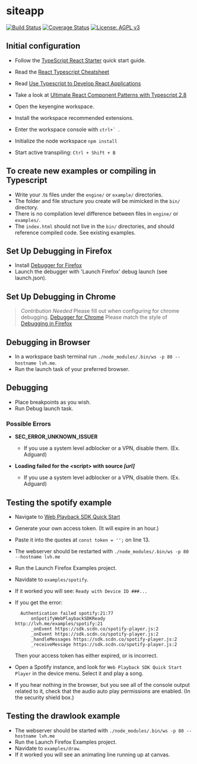 # siteapp

[![Build Status](https://travis-ci.org/rhythm-collective/siteapp.svg?branch=master)](https://travis-ci.org/rhythm-collective/siteapp) [![Coverage Status](https://coveralls.io/repos/github/rhythm-collective/siteapp/badge.svg?branch=master)](https://coveralls.io/github/rhythm-collective/siteapp?branch=master) [![License: AGPL v3](https://img.shields.io/badge/License-AGPL%20v3-blue.svg)](https://www.gnu.org/licenses/agpl-3.0)

## Initial configuration

- Follow the [TypeScript React Starter](https://github.com/Microsoft/TypeScript-React-Starter#typescript-react-starter) quick start guide.
- Read the [React Typescript Cheatsheet](https://github.com/typescript-cheatsheets/react-typescript-cheatsheet#reacttypescript-cheatsheets)
- Read [Use Typescript to Develop React Applications](https://egghead.io/courses/use-typescript-to-develop-react-applications)
- Take a look at [Ultimate React Component Patterns with Typescript 2.8](https://levelup.gitconnected.com/ultimate-react-component-patterns-with-typescript-2-8-82990c516935)

- Open the keyengine workspace.
- Install the workspace recommended extensions.
- Enter the workspace console with ```ctrl+` ```.
- Initialize the node workspace `npm install`
- Start active transpiling: `Ctrl + Shift + B`

## To create new examples or compiling in Typescript

- Write your .ts files under the `engine/` or `example/` directories.
- The folder and file structure you create will be mimicked in the `bin/` directory.
- There is no compilation level difference between files in `engine/` or `examples/`.
- The `index.html` should not live in the `bin/` directories, and should reference compiled code. See existing examples.

## Set Up Debugging in Firefox

- Install [Debugger for Firefox](https://marketplace.visualstudio.com/items?itemName=hbenl.vscode-firefox-debug)
- Launch the debugger with 'Launch Firefox' debug launch (see launch.json).

## Set Up Debugging in Chrome

> *Contribution Needed* Please fill out when configuring for chrome debugging.
> [Debugger for Chrome](https://marketplace.visualstudio.com/items?itemName=msjsdiag.debugger-for-chrome)
> Please match the style of [Debugging in Firefox](#Debugging-in-Firefox)

## Debugging in Browser

- In a workspace bash terminal run `./node_modules/.bin/ws -p 80 --hostname lvh.me`.
- Run the launch task of your preferred browser.

## Debugging

- Place breakpoints as you wish.
- Run Debug launch task.

### Possible Errors

- **SEC_ERROR_UNKNOWN_ISSUER**
  - If you use a system level adblocker or a VPN, disable them. (Ex. Adguard)

- **Loading failed for the \<script> with source *[url]***
  - If you use a system level adblocker or a VPN, disable them. (Ex. Adguard)

## Testing the spotify example

- Navigate to [Web Playback SDK Quick Start](https://developer.spotify.com/documentation/web-playback-sdk/quick-start/#)
- Generate your own access token. (It will expire in an hour.)
- Paste it into the quotes at `const token = '';` on line 13.
- The webserver should be restarted with `./node_modules/.bin/ws -p 80 --hostname lvh.me`
- Run the Launch Firefox Examples project.
- Navidate to `examples/spotify`.
- If it worked you will see: `Ready with Device ID ###...`
- If you get the error:

        Authentication failed spotify:21:77
            onSpotifyWebPlaybackSDKReady http://lvh.me/examples/spotify:21
            _onEvent https://sdk.scdn.co/spotify-player.js:2
            _onEvent https://sdk.scdn.co/spotify-player.js:2
            _handleMessages https://sdk.scdn.co/spotify-player.js:2
            _receiveMessage https://sdk.scdn.co/spotify-player.js:2

  Then your access token has either expired, or is incorrect.

- Open a Spotify instance, and look for `Web Playback SDK Quick Start Player` in the device menu. Select it and play a song.
- If you hear nothing in the browser, but you see all of the console output related to it, check that the audio auto play permissions are enabled. (In the security shield box.)

## Testing the drawlook example

- The webserver should be started with `./node_modules/.bin/ws -p 80 --hostname lvh.me`
- Run the Launch Firefox Examples project.
- Navidate to `examples/draw`.
- If it worked you will see an animating line running up at canvas.
